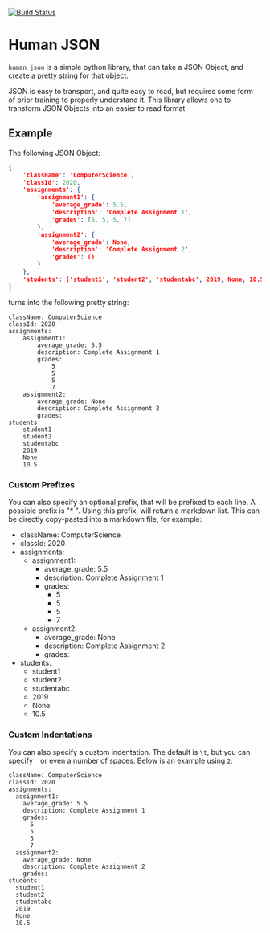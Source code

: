 [![Build Status](https://travis-ci.com/jakubclark/pretty_json.svg?branch=master)](https://travis-ci.com/jakubclark/pretty_json)

# Human JSON

`human_json` is a simple python library, that can take a JSON Object, and create a pretty string for that object.

JSON is easy to transport, and quite easy to read, but requires some form of prior training to properly understand it.
This library allows one to transform JSON Objects into an easier to read format

## Example

The following JSON Object:


```json
{
    'className': 'ComputerScience',
    'classId': 2020,
    'assignments': {
        'assignment1': {
            'average_grade': 5.5,
            'description': 'Complete Assignment 1',
            'grades': [5, 5, 5, 7]
        },
        'assignment2': {
            'average_grade': None,
            'description': 'Complete Assignment 2',
            'grades': ()
        }
    },
    'students': ('student1', 'student2', 'studentabc', 2019, None, 10.5),
}
```

turns into the following pretty string:

```text
className: ComputerScience
classId: 2020
assignments:
	assignment1:
		average_grade: 5.5
		description: Complete Assignment 1
		grades:
			5
			5
			5
			7
	assignment2:
		average_grade: None
		description: Complete Assignment 2
		grades:
students:
	student1
	student2
	studentabc
	2019
	None
	10.5
```

### Custom Prefixes

You can also specify an optional prefix, that will be prefixed to each line. A possible prefix is "* ".
Using this prefix, will return a markdown list. This can be directly copy-pasted into a markdown file, for example:


* className: ComputerScience
* classId: 2020
* assignments:
	* assignment1:
		* average_grade: 5.5
		* description: Complete Assignment 1
		* grades:
			* 5
			* 5
			* 5
			* 7
	* assignment2:
		* average_grade: None
		* description: Complete Assignment 2
		* grades:
* students:
	* student1
	* student2
	* studentabc
	* 2019
	* None
	* 10.5
	
### Custom Indentations

You can also specify a custom indentation. The default is `\t`, but you can specify ` ` or even a number of spaces.
Below is an example using `2`:

```text
className: ComputerScience
classId: 2020
assignments:
  assignment1:
    average_grade: 5.5
    description: Complete Assignment 1
    grades:
      5
      5
      5
      7
  assignment2:
    average_grade: None
    description: Complete Assignment 2
    grades:
students:
  student1
  student2
  studentabc
  2019
  None
  10.5
```